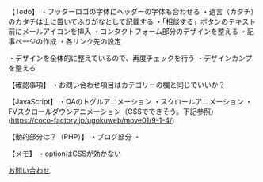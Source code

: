 <!-- 後で消す -->
【Todo】
・フッターロゴの字体にヘッダーの字体も合わせる
・遺言（カタチ）のカタチは上に置いてふりがなとして記載する
・「相談する」ボタンのテキスト前にメールアイコンを挿入
・コンタクトフォーム部分のデザインを整える
・記事ページの作成
・各リンク先の設定

・デザインを全体的に整えているので、再度チェックを行う
・デザインカンプを整える


【確認事項】
・お問い合わせ項目はカテゴリーの欄と同じでいいか？




【JavaScript】
・QAのトグルアニメーション
・スクロールアニメーション
・FVスクロールダウンアニメーション（CSSでできそう。下記参照）
(https://coco-factory.jp/ugokuweb/move01/9-1-4/)

【動的部分は？（PHP）】
・ブログ部分
・

【メモ】
・optionはCSSが効かない
<!-- 後で消すここまで -->

<components>
<a href="#" class="btn"><span class="btn__text">お問い合わせ</span></a>